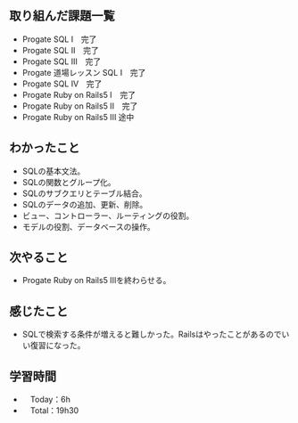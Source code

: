 ## 取り組んだ課題一覧
- Progate SQL I　完了
- Progate SQL II　完了
- Progate SQL III　完了
- Progate 道場レッスン SQL I　完了
- Progate SQL IV　完了
- Progate Ruby on Rails5 I　完了
- Progate Ruby on Rails5 II　完了
- Progate Ruby on Rails5 III 途中

## わかったこと
- SQLの基本文法。
- SQLの関数とグループ化。
- SQLのサブクエリとテーブル結合。
- SQLのデータの追加、更新、削除。
- ビュー、コントローラー、ルーティングの役割。
- モデルの役割、データベースの操作。

## 次やること
- Progate Ruby on Rails5 IIIを終わらせる。

## 感じたこと
- SQLで検索する条件が増えると難しかった。Railsはやったことがあるのでいい復習になった。

## 学習時間
- 　Today：6h
- 　Total：19h30
